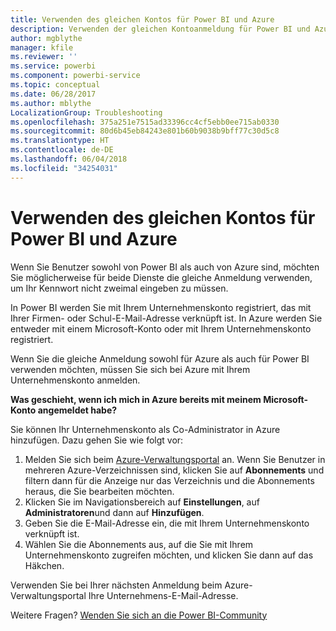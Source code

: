 ```yaml
---
title: Verwenden des gleichen Kontos für Power BI und Azure
description: Verwenden der gleichen Kontoanmeldung für Power BI und Azure
author: mgblythe
manager: kfile
ms.reviewer: ''
ms.service: powerbi
ms.component: powerbi-service
ms.topic: conceptual
ms.date: 06/28/2017
ms.author: mblythe
LocalizationGroup: Troubleshooting
ms.openlocfilehash: 375a251e7515ad33396cc4cf5ebb0ee715ab0330
ms.sourcegitcommit: 80d6b45eb84243e801b60b9038b9bff77c30d5c8
ms.translationtype: HT
ms.contentlocale: de-DE
ms.lasthandoff: 06/04/2018
ms.locfileid: "34254031"
---
```

# <a name="using-the-same-account-for-power-bi-and-azure"></a>Verwenden des gleichen Kontos für Power BI und Azure
Wenn Sie Benutzer sowohl von Power BI als auch von Azure sind, möchten Sie möglicherweise für beide Dienste die gleiche Anmeldung verwenden, um Ihr Kennwort nicht zweimal eingeben zu müssen.

In Power BI werden Sie mit Ihrem Unternehmenskonto registriert, das mit Ihrer Firmen- oder Schul-E-Mail-Adresse verknüpft ist.  In Azure werden Sie entweder mit einem Microsoft-Konto oder mit Ihrem Unternehmenskonto registriert.

Wenn Sie die gleiche Anmeldung sowohl für Azure als auch für Power BI verwenden möchten, müssen Sie sich bei Azure mit Ihrem Unternehmenskonto anmelden.

**Was geschieht, wenn ich mich in Azure bereits mit meinem Microsoft-Konto angemeldet habe?**

Sie können Ihr Unternehmenskonto als Co-Administrator in Azure hinzufügen.  Dazu gehen Sie wie folgt vor:

1. Melden Sie sich beim [Azure-Verwaltungsportal](http://manage.windowsazure.com/) an. Wenn Sie Benutzer in mehreren Azure-Verzeichnissen sind, klicken Sie auf **Abonnements** und filtern dann für die Anzeige nur das Verzeichnis und die Abonnements heraus, die Sie bearbeiten möchten.
2. Klicken Sie im Navigationsbereich auf **Einstellungen**, auf **Administratoren**und dann auf **Hinzufügen**.
3. Geben Sie die E-Mail-Adresse ein, die mit Ihrem Unternehmenskonto verknüpft ist.
4. Wählen Sie die Abonnements aus, auf die Sie mit Ihrem Unternehmenskonto zugreifen möchten, und klicken Sie dann auf das Häkchen.

Verwenden Sie bei Ihrer nächsten Anmeldung beim Azure-Verwaltungsportal Ihre Unternehmens-E-Mail-Adresse.

Weitere Fragen? [Wenden Sie sich an die Power BI-Community](http://community.powerbi.com/)

